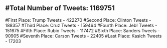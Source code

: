 #Total Number of Tweets: 1169751 
---
#First Place: Trump Tweets - 422270
#Second Place: Clinton Tweets - 188357
#Third Place: Cruz Tweets - 159464
#Fourth Place: Jeb! Tweets - 151675
#Fifth Place: Rubio Tweets - 117472
#Sixth Place: Sanders Tweets - 90905
#Seventh Place: Carson Tweets - 22405
#Last Place: Kasich Tweets - 17203
